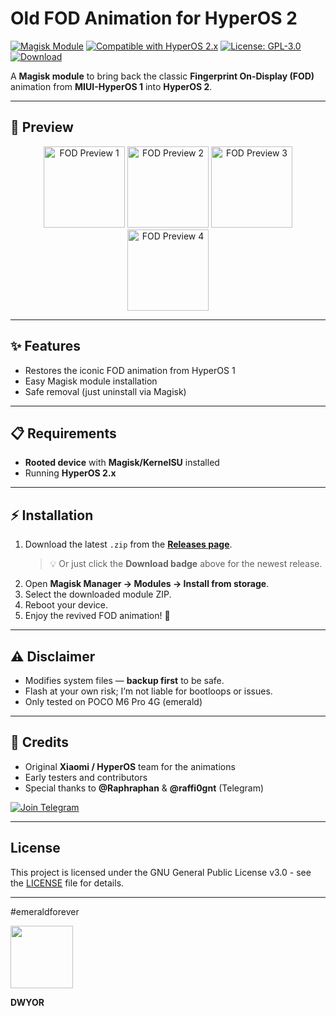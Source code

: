 # Old FOD Animation for HyperOS 2

[![Magisk Module](https://img.shields.io/badge/Magisk-Module-green)](https://github.com/topjohnwu/Magisk)
[![Compatible with HyperOS 2.x](https://img.shields.io/badge/Compatible%20with-HyperOS%202.x-blue)]()
[![License: GPL-3.0](https://img.shields.io/badge/License-GPL--3.0-lightgrey)](LICENSE)
[![Download](https://img.shields.io/github/v/release/fakerieh/Old-FOD-Animation-for-HyperOS-2?label=Download&logo=github)](https://github.com/fakerieh/Old-FOD-Animation-for-HyperOS-2/releases/latest)

A **Magisk module** to bring back the classic **Fingerprint On-Display (FOD)** animation from **MIUI-HyperOS 1** into **HyperOS 2**.

---

## 📸 Preview
<p align="center">
  <img src="https://github.com/user-attachments/assets/78600f36-54f9-4527-8268-6a9c188be6fa" alt="FOD Preview 1" width="130"/>
  <img src="https://github.com/user-attachments/assets/08e8ea63-4d94-40a1-af04-08bd0767e922" alt="FOD Preview 2" width="130"/>
  <img src="https://github.com/user-attachments/assets/9f11720c-7798-4cde-93c2-6a4bbf2e68b6" alt="FOD Preview 3" width="130"/>
  <img src="https://github.com/user-attachments/assets/9ee03b8b-28f1-4365-a6b4-82c03a79b729" alt="FOD Preview 4" width="130"/>
</p>

---

## ✨ Features
- Restores the iconic FOD animation from HyperOS 1    
- Easy Magisk module installation  
- Safe removal (just uninstall via Magisk)

---

## 📋 Requirements
- **Rooted device** with **Magisk/KernelSU** installed  
- Running **HyperOS 2.x**

---

## ⚡ Installation

1. Download the latest `.zip` from the [**Releases page**](https://github.com/fakerieh/Old-FOD-Animation-for-HyperOS-2/releases).  
   > 💡 Or just click the **Download badge** above for the newest release.  
2. Open **Magisk Manager → Modules → Install from storage**.  
3. Select the downloaded module ZIP.  
4. Reboot your device.  
5. Enjoy the revived FOD animation! 🎉

---

## ⚠️ Disclaimer
- Modifies system files — **backup first** to be safe.  
- Flash at your own risk; I’m not liable for bootloops or issues.
- Only tested on POCO M6 Pro 4G (emerald)

---

## 🙌 Credits
- Original **Xiaomi / HyperOS** team for the animations  
- Early testers and contributors  
- Special thanks to **@Raphraphan** & **@raffi0gnt** (Telegram)
  
[![Join Telegram](https://img.shields.io/badge/Join-Telegram-2CA5E0?style=for-the-badge&logo=telegram&logoColor=white)](https://t.me/EmeraldDiscuss)

---
## License

This project is licensed under the GNU General Public License v3.0 - see the [LICENSE](./LICENSE) file for details.

---

#emeraldforever 

<img src="https://raw.githubusercontent.com/fakerieh/Control-Center-Blur-for-emerald-HyperOS2-Light-Version/refs/heads/main/banner/Emerald_JE3_BE3.png" width="100">

**DWYOR**
